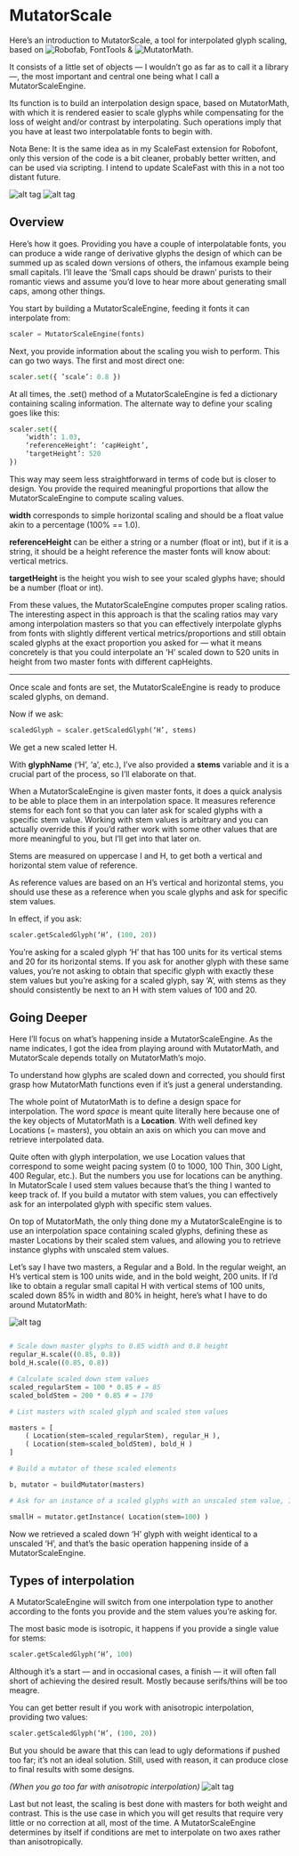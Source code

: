# MutatorScale

Here’s an introduction to MutatorScale, a tool for interpolated glyph scaling, based on ![Robofab](https://github.com/robofab-developers/robofab), FontTools & ![MutatorMath](https://github.com/LettError/MutatorMath).

It consists of a little set of objects — I wouldn’t go as far as to call it a library —, the most important and central one being what I call a MutatorScaleEngine.

Its function is to build an interpolation design space, based on MutatorMath, with which it is rendered easier to scale glyphs while compensating for the loss of weight and/or contrast by interpolating. Such operations imply that you have at least two interpolatable fonts to begin with.

Nota Bene: It is the same idea as in my ScaleFast extension for Robofont, only this version of the code is a bit cleaner, probably better written, and can be used via scripting. I intend to update ScaleFast with this in a not too distant future.

![alt tag](images/mutatorScale-1.png)
![alt tag](images/mutatorScale-6.png)

## Overview

Here’s how it goes. Providing you have a couple of interpolatable fonts, you can produce a wide range of derivative glyphs the design of which can be summed up as scaled down versions of others, the infamous example being small capitals. I’ll leave the  ‘Small caps should be drawn’ purists to their romantic views and assume you’d love to hear more about generating small caps, among other things.

You start by building a MutatorScaleEngine, feeding it fonts it can interpolate from:

```python
scaler = MutatorScaleEngine(fonts)
```

Next, you provide information about the scaling you wish to perform. This can go two ways. The first and most direct one:

```python
scaler.set({ ’scale’: 0.8 })
```

At all times, the .set() method of a MutatorScaleEngine is fed a dictionary containing scaling information. The alternate way to define your scaling goes like this:

```python
scaler.set({
	‘width’: 1.03,
	‘referenceHeight’: ‘capHeight’,
	‘targetHeight’: 520
})
```

This way may seem less straightforward in terms of code but is closer to design. You provide the required meaningful proportions that allow the MutatorScaleEngine to compute scaling values.

**width** corresponds to simple horizontal scaling and should be a float value akin to a percentage (100% == 1.0).

**referenceHeight** can be either a string or a number (float or int), but if it is a string, it should be a height reference the master fonts will know about: vertical metrics.

**targetHeight** is the height you wish to see your scaled glyphs have; should be a number (float or int).

From these values, the MutatorScaleEngine computes proper scaling ratios. The interesting aspect in this approach is that the scaling ratios may vary among interpolation masters so that you can effectively interpolate glyphs from fonts with slightly different vertical metrics/proportions and still obtain scaled glyphs at the exact proportion you asked for — what it means concretely is that you could interpolate an ’H’ scaled down to 520 units in height from two master fonts with different capHeights.

*****

Once scale and fonts are set, the MutatorScaleEngine is ready to produce scaled glyphs, on demand.

Now if we ask:

```python
scaledGlyph = scaler.getScaledGlyph(‘H’, stems)
```

We get a new scaled letter H.

With **glyphName** (‘H’, ‘a’, etc.), I’ve also provided a **stems** variable and it is a crucial part of the process, so I’ll elaborate on that.

When a MutatorScaleEngine is given master fonts, it does a quick analysis to be able to place them in an interpolation space. It measures reference stems for each font so that you can later ask for scaled glyphs with a specific stem value. Working with stem values is arbitrary and you can actually override this if you’d rather work with some other values that are more meaningful to you, but I’ll get into that later on.

Stems are measured on uppercase I and H, to get both a vertical and horizontal stem value of reference.

As reference values are based on an H’s vertical and horizontal stems, you should use these as a reference when you scale glyphs and ask for specific stem values.

In effect, if you ask:

```python
scaler.getScaledGlyph(‘H’, (100, 20))
```

You’re asking for a scaled glyph ‘H’ that has 100 units for its vertical stems and 20 for its horizontal stems. If you ask for another glyph with these same values, you’re not asking to obtain that specific glyph with exactly these stem values but you’re asking for a scaled glyph, say ‘A’, with stems as they should consistently be next to an H with stem values of 100 and 20.

## Going Deeper

Here I’ll focus on what’s happening inside a MutatorScaleEngine.  As the name indicates, I got the idea from playing around with MutatorMath, and MutatorScale depends totally on MutatorMath’s mojo.

To understand how glyphs are scaled down and corrected, you should first grasp how MutatorMath functions even if it’s just a general understanding.

The whole point of MutatorMath is to define a design space for interpolation. The word *space* is meant quite literally here because one of the key objects of MutatorMath is a **Location**.
With well defined key Locations (= masters), you obtain an axis on which you can move and retrieve interpolated data.

Quite often with glyph interpolation, we use Location values that correspond to some weight pacing system (0 to 1000, 100 Thin, 300 Light, 400 Regular, etc.). But the numbers you use for locations can be anything. In MutatorScale I used stem values because that’s the thing I wanted to keep track of. If you build a mutator with stem values, you can effectively ask for an interpolated glyph with specific stem values.

On top of MutatorMath, the only thing done my a MutatorScaleEngine is to use an interpolation space containing scaled glyphs, defining these as master Locations by their scaled stem values, and allowing you to retrieve instance glyphs with unscaled stem values.

Let’s say I have two masters, a Regular and a Bold. In the regular weight, an H’s vertical stem is 100 units wide, and in the bold weight, 200 units. If I’d like to obtain a regular small capital H with vertical stems of 100 units, scaled down 85% in width and 80% in height, here’s what I have to do around MutatorMath:

![alt tag](images/mutatorScale-5.png)

```python

# Scale down master glyphs to 0.85 width and 0.8 height
regular_H.scale((0.85, 0.8))
bold_H.scale((0.85, 0.8))

# Calculate scaled down stem values
scaled_regularStem = 100 * 0.85 # = 85
scaled_boldStem = 200 * 0.85 # = 170

# List masters with scaled glyph and scaled stem values

masters = [
	( Location(stem=scaled_regularStem), regular_H ),
	( Location(stem=scaled_boldStem), bold_H )
]

# Build a mutator of these scaled elements

b, mutator = buildMutator(masters)

# Ask for an instance of a scaled glyphs with an unscaled stem value, 100 for regular

smallH = mutator.getInstance( Location(stem=100) )
```

Now we retrieved a scaled down ‘H’ glyph with weight identical to a unscaled ‘H’, and that’s the basic operation happening inside of a MutatorScaleEngine. 

## Types of interpolation

A MutatorScaleEngine will switch from one interpolation type to another according to the fonts you provide and the stem values you’re asking for.

The most basic mode is isotropic, it happens if you provide a single value for stems:

```python
scaler.getScaledGlyph(‘H’, 100)
```

Although it’s a start — and in occasional cases, a finish — it will often fall short of achieving the desired result. Mostly because serifs/thins will be too meagre.

You can get better result if you work with anisotropic interpolation, providing two values:

```python
scaler.getScaledGlyph(‘H’, (100, 20))
```

But you should be aware that this can lead to ugly deformations if pushed too far; it’s not an ideal solution. Still, used with reason, it can produce close to final results with some designs. 

*(When you go too far with anisotropic interpolation)*
![alt tag](images/mutatorScale-4.png)

Last but not least, the scaling is best done with masters for both weight and contrast. This is the use case in which you will get results that require very little or no correction at all, most of the time. A MutatorScaleEngine determines by itself if conditions are met to interpolate on two axes rather than anisotropically.